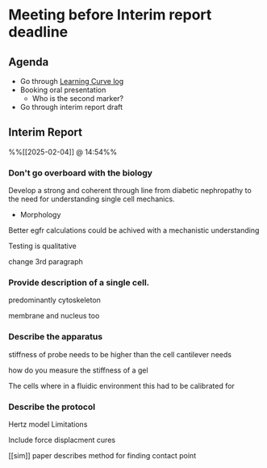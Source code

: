 
# Meeting before Interim report deadline

## Agenda

- Go through [Learning Curve log](Learning%20Curve%20log.md)
- Booking oral presentation
	- Who is the second marker?
- Go through interim report draft

## Interim Report
%%[[2025-02-04]] @ 14:54%%

### Don't go overboard with the biology

Develop a strong and coherent through line from diabetic nephropathy to the need for understanding single cell mechanics.

- Morphology

Better egfr calculations could be achived with a mechanistic understanding

Testing is qualitative

change 3rd paragraph

### Provide description of a single cell.

predominantly cytoskeleton

membrane and nucleus too

### Describe the apparatus

stiffness of probe needs to be higher than the cell
cantilever needs 

how do you measure the stiffness of a gel

The cells where in a fluidic environment this had to be calibrated for

### Describe the protocol

Hertz model
Limitations

Include force displacment cures

[[sim]] paper describes method for finding contact point
